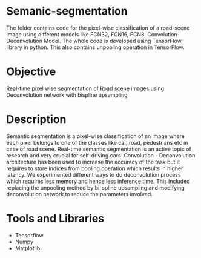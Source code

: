 # Semanic-segmentation
The folder contains code for the pixel-wise classification of a road-scene image using different models like FCN32, FCN16, FCN8, Convolution-Deconvolution Model. The whole code is developed using TensorFlow library in python. This also contains unpooling operation in TensorFlow.

# Objective
Real-time pixel wise segmentation of Road scene images using Deconvolution network
with bispline upsampling

# Description
Semantic segmentation is a pixel-wise classification of an image where each pixel belongs to one of the
classes like car, road, pedestrians etc in case of road scene. Real-time semantic segmentation is an active
topic of research and very crucial for self-driving cars. Convolution - Deconvolution architecture has
been used to increase the accuracy of the task but it requires to store indices from pooling operation
which results in higher latency. We experimented different ways to do deconvolution process which
requires less memory and hence less inference time. This included replacing the unpooling method by
bi-spline upsampling and modifying deconvolution network to reduce the parameters involved.

# Tools and Libraries
* Tensorflow
* Numpy
* Matplotlib
